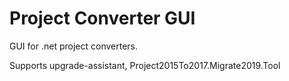 ﻿# Project Converter GUI

GUI for .net project converters. 

Supports upgrade-assistant, Project2015To2017.Migrate2019.Tool